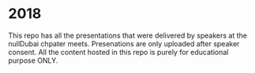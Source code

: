 # 2018
This repo has all the presentations that were delivered by speakers at the nullDubai chpater meets. Presenations are only uploaded after speaker consent. All the content hosted in this repo is purely for educational purpose ONLY.